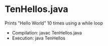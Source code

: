 # TenHellos.java

Prints "Hello World" 10 times using a while loop
* Compilation:  javac TenHellos.java
* Execution:    java TenHellos
